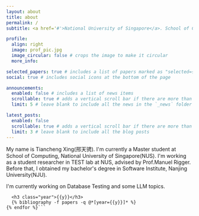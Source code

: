 ```yaml
---
layout: about
title: about
permalink: /
subtitle: <a href='#'>National University of Singapore</a>. School of Computing.

profile:
  align: right
  image: prof_pic.jpg
  image_circular: false # crops the image to make it circular
  more_info: 

selected_papers: true # includes a list of papers marked as "selected={true}"
social: true # includes social icons at the bottom of the page

announcements:
  enabled: false # includes a list of news items
  scrollable: true # adds a vertical scroll bar if there are more than 3 news items
  limit: 5 # leave blank to include all the news in the `_news` folder

latest_posts:
  enabled: false
  scrollable: true # adds a vertical scroll bar if there are more than 3 new posts items
  limit: 3 # leave blank to include all the blog posts
---
```




My name is Tiancheng Xing(邢天骋). I'm currently a Master student at School of Computing,  National University of Singapore(NUS). I'm working as a student researcher in TEST lab at NUS, advised by Prof.Manuel Rigger. Before that, I obtained my bachelor's degree in Software Institute, Nanjing University(NJU).



I'm currently working on Database Testing and some LLM topics.

```{% for y in page.years %}
  <h3 class="year">{{y}}</h3>
  {% bibliography -f papers -q @*[year={{y}}]* %}
{% endfor %}```